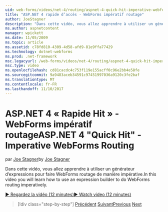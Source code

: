 ```yaml
---
uid: web-forms/videos/net-4/routing/aspnet-4-quick-hit-imperative-webforms-routing
title: "ASP.NET 4 rapide d’accès - WebForms impératif routage"
author: JoeStagner
description: "Dans cette vidéo, vous allez apprendre à utiliser un générateur d’expressions pour faire WebForms routage de manière impérative."
ms.author: aspnetcontent
manager: wpickett
ms.date: 11/05/2009
ms.topic: article
ms.assetid: c78fd810-4309-4d58-afd9-81e9ffa77429
ms.technology: dotnet-webforms
ms.prod: .net-framework
msc.legacyurl: /web-forms/videos/net-4/routing/aspnet-4-quick-hit-imperative-webforms-routing
msc.type: video
ms.openlocfilehash: cd81cacdc4c753f119e155acff0c96e2bb4e58fe
ms.sourcegitcommit: 9a9483aceb34591c97451997036a9120c3fe2baf
ms.translationtype: MT
ms.contentlocale: fr-FR
ms.lasthandoff: 11/10/2017
---
```

<a name="aspnet-4-quick-hit---imperative-webforms-routing"></a><span data-ttu-id="6924c-103">ASP.NET 4 « Rapide Hit » - WebForms impératif routage</span><span class="sxs-lookup"><span data-stu-id="6924c-103">ASP.NET 4 "Quick Hit" - Imperative WebForms Routing</span></span>
====================
<span data-ttu-id="6924c-104">par [Joe Stagner](https://github.com/JoeStagner)</span><span class="sxs-lookup"><span data-stu-id="6924c-104">by [Joe Stagner](https://github.com/JoeStagner)</span></span>

<span data-ttu-id="6924c-105">Dans cette vidéo, vous allez apprendre à utiliser un générateur d’expressions pour faire WebForms routage de manière impérative.</span><span class="sxs-lookup"><span data-stu-id="6924c-105">In this video you will learn how to use an expression builder to do WebForms routing imperatively.</span></span> 

[<span data-ttu-id="6924c-106">&#9654; Regardez la vidéo (12 minutes)</span><span class="sxs-lookup"><span data-stu-id="6924c-106">&#9654; Watch video (12 minutes)</span></span>](https://channel9.msdn.com/Blogs/ASP-NET-Site-Videos/aspnet-4-quick-hit-imperative-webforms-routing)

>[!div class="step-by-step"]
<span data-ttu-id="6924c-107">[Précédent](aspnet-4-quick-hit-permanent-redirect.md)
[Suivant](aspnet-4-quick-hit-declarative-webforms-routing.md)</span><span class="sxs-lookup"><span data-stu-id="6924c-107">[Previous](aspnet-4-quick-hit-permanent-redirect.md)
[Next](aspnet-4-quick-hit-declarative-webforms-routing.md)</span></span>
